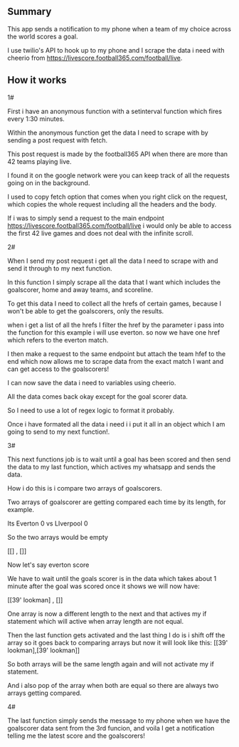 ## Summary

This app sends a notification to my phone when a team of my choice across the world scores a goal.

I use twilio's API to hook up to my phone and I scrape the data i need with cheerio from https://livescore.football365.com/football/live.


## How it works

1# 

First i have an anonymous function with a setinterval function which fires every 1:30 minutes.

Within the anonymous function get the data I need to scrape  with by sending a post request with fetch.

This post request is made by the football365 API when there are more than 42 teams playing live.

I found it on the google network were you can keep track of all the requests going on in the background.

I used to copy fetch option that comes when you right click on the request, which copies the whole request including all the headers
and the body.

If i was to simply send a request to the main endpoint https://livescore.football365.com/football/live i would only be able to
access the first 42 live games and does not deal with the infinite scroll.


2#  

When I send my post request i get all the data I need to scrape with and send it through to my next function.

In this function I simply scrape all the data that I want which includes the goalscorer, home and away teams, and scoreline.

To get this data I need to collect all the hrefs of certain games, because I won't be able to get the goalscorers, only the results.

when i get a list of all the hrefs I filter the href by the parameter i pass into the function for this example i will use everton.
so now we have one href which refers to the everton match.


I then make a request to the same endpoint but attach the team hfef to the end which now allows me to scrape data from the exact match
I want and can get access to the goalscorers!

I can now save the data i need to  variables using cheerio.

All the data comes back okay except for the goal scorer data.

So I need to use a lot of regex logic to format it probably.

Once i have formated all the data i need i i put it all in an object which I am going to send to my next function!.


3# 

This next functions job is to wait until a goal has been scored and then send the data to my last function, which actives my whatsapp and sends the data.

How i do this is i compare two arrays of goalscorers. 

Two arrays of goalscorer are getting compared each time by its length, for example.

Its Everton 0 vs LIverpool 0

So the two arrays would be empty

[[] , []]

Now let's say everton score

We have to wait until the goals scorer is in the data which takes about 1 minute after the goal was scored
once it shows we will now have:

[[39' lookman] , []]

One array is now a different length to the next and that actives my if statement which will active when array length are not equal.

Then the last function gets activated and the last thing I do is i shift off the array so it goes back to comparing arrays but now it
will look like this:
[[39' lookman],[39' lookman]]

So both arrays will be the same length again and will not activate my if statement.

And i also pop of the array when both are equal so there are always two arrays getting compared.

4#

The last function simply sends the message to my phone when we have the goalscorer data sent from the 3rd funcion,
and voila I get a notification telling me the latest score and the goalscorers!





